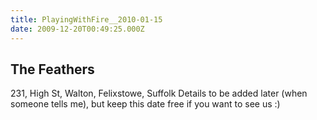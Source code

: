 ```yaml
---
title: PlayingWithFire__2010-01-15
date: 2009-12-20T00:49:25.000Z
---
```

The Feathers
------------

231, High St, Walton, Felixstowe, Suffolk Details to be added later
(when someone tells me), but keep this date free if you want to see us
:)
